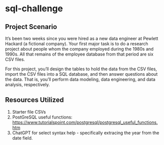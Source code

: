 # sql-challenge

## Project Scenario
It’s been two weeks since you were hired as a new data engineer at Pewlett Hackard (a fictional company). Your first major task is to do a research project about people whom the company employed during the 1980s and 1990s. All that remains of the employee database from that period are six CSV files.

For this project, you’ll design the tables to hold the data from the CSV files, import the CSV files into a SQL database, and then answer questions about the data. That is, you’ll perform data modeling, data engineering, and data analysis, respectively.

## Resources Utilized
1) Starter file CSVs
2) PostGreSQL useful functions: https://www.tutorialspoint.com/postgresql/postgresql_useful_functions.htm
3) ChatGPT for select syntax help - specifically extracing the year from the date field. 